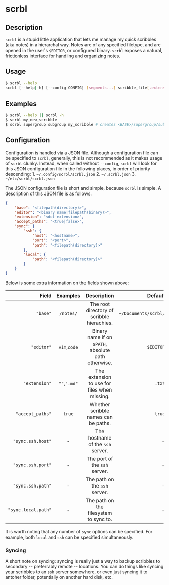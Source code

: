 # scrbl

## Description
`scrbl` is a stupid little application that lets me manage my quick scribbles (aka notes) in a hierarchal way. Notes are of any specified filetype, and are opened in the user's `$EDITOR`, or configured binary. `scrbl` exposes a natural, frictionless interface for handling and organizing notes.

## Usage
```bash
$ scrbl --help
scrbl [--help|-h] [--config CONFIG] [segments...] scribble_file[.extension]
```

## Examples
```bash
$ scrbl --help || scrbl -h
$ scrbl my_new_scribble
$ scrbl supergroup subgroup my_scribble # creates <BASE>/supergroup/subgroup/note
```

## Configuration
Configuration is handled via a JSON file. Although a configuration file can be specified to `scrbl`, generally, this is not recommended as it makes usage of `scrbl` clunky. Instead, when called without `--config`, `scrbl` will look for this JSON configuration file in the following places, in order of priority descending:
    1. `~/.config/scrbl/scrbl.json`
    2. `~/.scrbl.json`
    3. `~/etc/scrbl/scrbl.json`

The JSON configuration file is short and simple, because `scrbl` is simple. A description of this JSON file is as follows.
```json
{
    "base": "<filepath(directory)>",
    "editor": "<binary name|filepath(binary)>",
    "extension": "<dot-extension>",
    "accept_paths": "<true|false>",
    "sync": {
        "ssh": {
            "host": "<hostname>",
            "port": "<port>",
            "path": "<filepath(directory)>"
        },
        "local": {
            "path": "<filepath(directory)>"
        }
    }
}
```
Below is some extra information on the fields shown above:

| Field             | Examples                       | Description                                       | Default            |
| -----------------:|:------------------------------:|:-------------------------------------------------:| ------------------:|
|`"base"`           |`/notes/`                       |The root directory of scribble hierachies.         |`~/Documents/scrbl/`|
|`"editor"`         |`vim`,`code`                    |Binary name if on `$PATH`, absolute path otherwise.|`$EDITOR`           |
|`"extension"`      |`""`,`".md"`                    |The extension to use for files when missing.       |`.txt`              |
|`"accept_paths"`   |`true`                          |Whether scribble names can be paths.               |`true`              |
|`"sync.ssh.host"`  |-                               |The hostname of the `ssh` server.                  |-                   |
|`"sync.ssh.port"`  |-                               |The port of the `ssh` server.                      |-                   |
|`"sync.ssh.path"`  |-                               |The path on the `ssh` server.                      |-                   |
|`"sync.local.path"`|-                               |The path on the filesystem to sync to.             |-                   |

It is worth noting that any number of `sync` options can be specified. For example, both `local` and `ssh` can be specified simultaneously.

### Syncing
A short note on syncing: syncing is really just a way to backup scribbles to secondary -- preferrably remote -- locations. You can do things like syncing your scribbles to an `ssh` server somewhere, or even just syncing it to antoher folder, potentially on another hard disk, etc.

